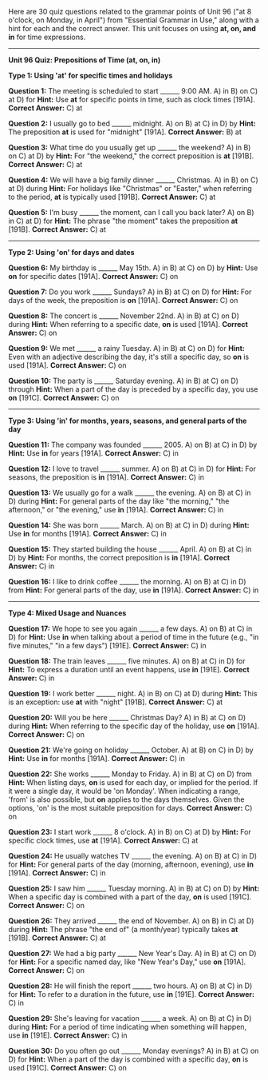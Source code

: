 Here are 30 quiz questions related to the grammar points of Unit 96 ("at 8 o'clock, on Monday, in April") from "Essential Grammar in Use," along with a hint for each and the correct answer. This unit focuses on using **at, on, and in** for time expressions.

---

**Unit 96 Quiz: Prepositions of Time (at, on, in)**

**Type 1: Using 'at' for specific times and holidays**

**Question 1:** The meeting is scheduled to start ______ 9:00 AM.
A) in
B) on
C) at
D) for
**Hint:** Use **at** for specific points in time, such as clock times [191A].
**Correct Answer:** C) at

**Question 2:** I usually go to bed ______ midnight.
A) on
B) at
C) in
D) by
**Hint:** The preposition **at** is used for "midnight" [191A].
**Correct Answer:** B) at

**Question 3:** What time do you usually get up ______ the weekend?
A) in
B) on
C) at
D) by
**Hint:** For "the weekend," the correct preposition is **at** [191B].
**Correct Answer:** C) at

**Question 4:** We will have a big family dinner ______ Christmas.
A) in
B) on
C) at
D) during
**Hint:** For holidays like "Christmas" or "Easter," when referring to the period, **at** is typically used [191B].
**Correct Answer:** C) at

**Question 5:** I'm busy ______ the moment, can I call you back later?
A) on
B) in
C) at
D) for
**Hint:** The phrase "the moment" takes the preposition **at** [191B].
**Correct Answer:** C) at

---

**Type 2: Using 'on' for days and dates**

**Question 6:** My birthday is ______ May 15th.
A) in
B) at
C) on
D) by
**Hint:** Use **on** for specific dates [191A].
**Correct Answer:** C) on

**Question 7:** Do you work ______ Sundays?
A) in
B) at
C) on
D) for
**Hint:** For days of the week, the preposition is **on** [191A].
**Correct Answer:** C) on

**Question 8:** The concert is ______ November 22nd.
A) in
B) at
C) on
D) during
**Hint:** When referring to a specific date, **on** is used [191A].
**Correct Answer:** C) on

**Question 9:** We met ______ a rainy Tuesday.
A) in
B) at
C) on
D) for
**Hint:** Even with an adjective describing the day, it's still a specific day, so **on** is used [191A].
**Correct Answer:** C) on

**Question 10:** The party is ______ Saturday evening.
A) in
B) at
C) on
D) through
**Hint:** When a part of the day is preceded by a specific day, you use **on** [191C].
**Correct Answer:** C) on

---

**Type 3: Using 'in' for months, years, seasons, and general parts of the day**

**Question 11:** The company was founded ______ 2005.
A) on
B) at
C) in
D) by
**Hint:** Use **in** for years [191A].
**Correct Answer:** C) in

**Question 12:** I love to travel ______ summer.
A) on
B) at
C) in
D) for
**Hint:** For seasons, the preposition is **in** [191A].
**Correct Answer:** C) in

**Question 13:** We usually go for a walk ______ the evening.
A) on
B) at
C) in
D) during
**Hint:** For general parts of the day like "the morning," "the afternoon," or "the evening," use **in** [191A].
**Correct Answer:** C) in

**Question 14:** She was born ______ March.
A) on
B) at
C) in
D) during
**Hint:** Use **in** for months [191A].
**Correct Answer:** C) in

**Question 15:** They started building the house ______ April.
A) on
B) at
C) in
D) by
**Hint:** For months, the correct preposition is **in** [191A].
**Correct Answer:** C) in

**Question 16:** I like to drink coffee ______ the morning.
A) on
B) at
C) in
D) from
**Hint:** For general parts of the day, use **in** [191A].
**Correct Answer:** C) in

---

**Type 4: Mixed Usage and Nuances**

**Question 17:** We hope to see you again ______ a few days.
A) on
B) at
C) in
D) for
**Hint:** Use **in** when talking about a period of time in the future (e.g., "in five minutes," "in a few days") [191E].
**Correct Answer:** C) in

**Question 18:** The train leaves ______ five minutes.
A) on
B) at
C) in
D) for
**Hint:** To express a duration until an event happens, use **in** [191E].
**Correct Answer:** C) in

**Question 19:** I work better ______ night.
A) in
B) on
C) at
D) during
**Hint:** This is an exception: use **at** with "night" [191B].
**Correct Answer:** C) at

**Question 20:** Will you be here ______ Christmas Day?
A) in
B) at
C) on
D) during
**Hint:** When referring to the specific day of the holiday, use **on** [191A].
**Correct Answer:** C) on

**Question 21:** We're going on holiday ______ October.
A) at
B) on
C) in
D) by
**Hint:** Use **in** for months [191A].
**Correct Answer:** C) in

**Question 22:** She works ______ Monday to Friday.
A) in
B) at
C) on
D) from
**Hint:** When listing days, **on** is used for each day, or implied for the period. If it were a single day, it would be 'on Monday'. When indicating a range, 'from' is also possible, but **on** applies to the days themselves. Given the options, 'on' is the most suitable preposition for days.
**Correct Answer:** C) on

**Question 23:** I start work ______ 8 o'clock.
A) in
B) on
C) at
D) by
**Hint:** For specific clock times, use **at** [191A].
**Correct Answer:** C) at

**Question 24:** He usually watches TV ______ the evening.
A) on
B) at
C) in
D) for
**Hint:** For general parts of the day (morning, afternoon, evening), use **in** [191A].
**Correct Answer:** C) in

**Question 25:** I saw him ______ Tuesday morning.
A) in
B) at
C) on
D) by
**Hint:** When a specific day is combined with a part of the day, **on** is used [191C].
**Correct Answer:** C) on

**Question 26:** They arrived ______ the end of November.
A) on
B) in
C) at
D) during
**Hint:** The phrase "the end of" (a month/year) typically takes **at** [191B].
**Correct Answer:** C) at

**Question 27:** We had a big party ______ New Year's Day.
A) in
B) at
C) on
D) for
**Hint:** For a specific named day, like "New Year's Day," use **on** [191A].
**Correct Answer:** C) on

**Question 28:** He will finish the report ______ two hours.
A) on
B) at
C) in
D) for
**Hint:** To refer to a duration in the future, use **in** [191E].
**Correct Answer:** C) in

**Question 29:** She's leaving for vacation ______ a week.
A) on
B) at
C) in
D) during
**Hint:** For a period of time indicating when something will happen, use **in** [191E].
**Correct Answer:** C) in

**Question 30:** Do you often go out ______ Monday evenings?
A) in
B) at
C) on
D) for
**Hint:** When a part of the day is combined with a specific day, **on** is used [191C].
**Correct Answer:** C) on